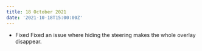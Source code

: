 ```yaml
---
title: 18 October 2021
date: '2021-10-18T15:00:00Z'
---
```


- <span class="feature--fixed">Fixed</span> Fixed an issue where hiding the steering makes the whole overlay disappear.
